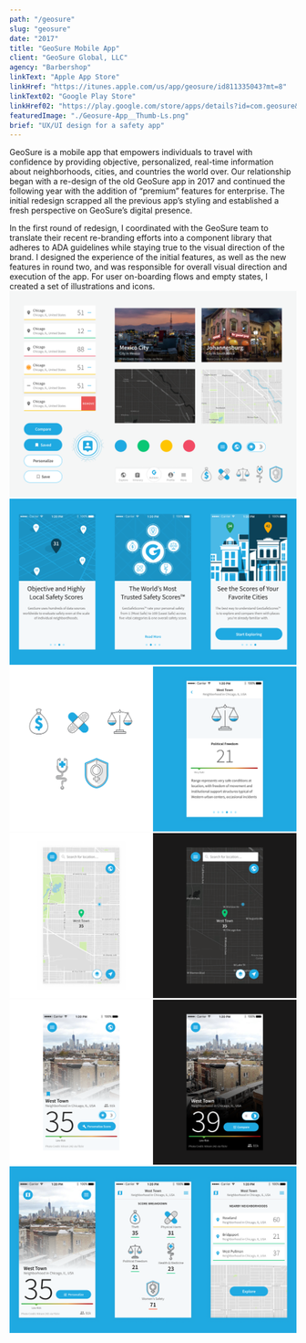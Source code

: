 ```yaml
---
path: "/geosure"
slug: "geosure"
date: "2017"
title: "GeoSure Mobile App"
client: "GeoSure Global, LLC"
agency: "Barbershop"
linkText: "Apple App Store"
linkHref: "https://itunes.apple.com/us/app/geosure/id811335043?mt=8"
linkText02: "Google Play Store"
linkHref02: "https://play.google.com/store/apps/details?id=com.geosure&hl=en_US"
featuredImage: "./Geosure-App__Thumb-Ls.png"
brief: "UX/UI design for a safety app"
---
```


GeoSure is a mobile app that empowers individuals to travel with confidence by providing objective, personalized, real-time information about neighborhoods, cities, and countries the world over. Our relationship began with a re-design of the old GeoSure app in 2017 and continued the following year with the addition of “premium” features for enterprise. The initial redesign scrapped all the previous app’s styling and established a fresh perspective on GeoSure’s digital presence.

In the first round of redesign, I coordinated with the GeoSure team to translate their recent re-branding efforts into a component library that adheres to ADA guidelines while staying true to the visual direction of the brand. I designed the experience of the initial features, as well as the new features in round two, and was responsible for overall visual direction and execution of the app. For user on-boarding flows and empty states, I created a set of illustrations and icons.
![Visual design style for the app](./images/GeoSure-Style-05.png 'Before diving into UI design, I established an overall flavor for the design direction.')
![Three onboarding screens](./images/GeoSure-Screens-Onboarding.png 'Onboarding is crucial for a product that presents otherwise esoteric information.')
![Custom icons, shown in context](./images/GeoSure-Icons-02.png 'Custom icons for broad safety categories.')
![Example of night and day modes](./images/GeoSure-NightMode-02.png )
![Another example of night and day modes](./images/GeoSure-NightMode-03.png 'The night mode feature allows users to avoid drawing attention to themselves.')
![Location details screens](./images/GeoSure-Screens-Location.png ' The Location Detail view puts the overall safety score front and center followed by supporting and related information.')